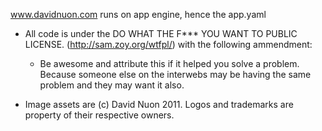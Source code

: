  www.davidnuon.com runs on app engine, hence the app.yaml

* All code is under the DO WHAT THE F*** YOU WANT TO PUBLIC LICENSE. 
  (http://sam.zoy.org/wtfpl/) with the following ammendment:

	- Be awesome and attribute this if it helped you solve a problem. Because someone else on the interwebs may be having the same problem and they may want it also.

* Image assets are (c) David Nuon 2011. Logos and trademarks are property
  of their respective owners. 


